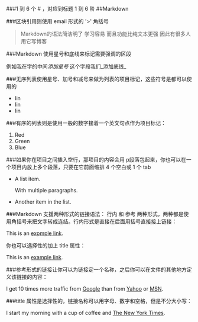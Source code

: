###1 到 6 个 # ，对应到标题 1 到 6 阶
##Markdown


###区块引用则使用 email 形式的 '>' 角括号

>Markdown的语法简洁明了
>学习容易
>而且功能比纯文本更强
>因此有很多人用它写博客


###Markdown 使用星号和底线来标记需要强调的区段

例如我在字的中间*添加星号*
这个字段我们_添加底线_


###无序列表使用星号、加号和减号来做为列表的项目标记，这些符号是都可以使用的

* lin
* lin
* lin

###有序的列表则是使用一般的数字接着一个英文句点作为项目标记：

1. Red
2. Green
3. Blue

###如果你在项目之间插入空行，那项目的内容会用 p段落包起来，你也可以在一个项目内放上多个段落，只要在它前面缩排 4 个空白或 1 个 tab 

* A list item.

    With multiple paragraphs.

* Another item in the list.


###Markdown 支援两种形式的链接语法： 行内 和 参考 两种形式，两种都是使用角括号来把文字转成连结。行内形式是直接在后面用括号直接接上链接：

This is an [expmple link](http://example.com/).


你也可以选择性的加上 title 属性：

This is an [example link](http://example.com "With a Title").

###参考形式的链接让你可以为链接定一个名称，之后你可以在文件的其他地方定义该链接的内容：

I get 10 times more traffic from [Google][1] than from
[Yahoo][2] or [MSN][3].

[1]: http://google.com/ "Google"
[2]: http://search.yahoo.com/ "Yahoo Search"
[3]: http://search.msn.com/ "MSN Search"


###title 属性是选择性的，链接名称可以用字母、数字和空格，但是不分大小写：

I start my morning with a cup of coffee and
[The New York Times][NY Times].

[ny times]: http://www.nytimes.com/

